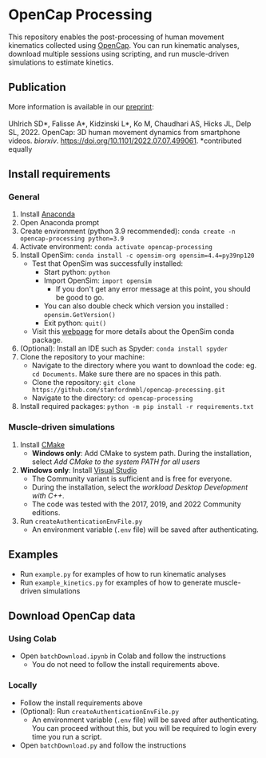 # OpenCap Processing

This repository enables the post-processing of human movement kinematics collected using [OpenCap](opencap.ai). You can run kinematic analyses, download multiple sessions using scripting, and run muscle-driven simulations to estimate kinetics.

## Publication
More information is available in our [preprint](https://www.biorxiv.org/content/10.1101/2022.07.07.499061v1): <br> <br>
Uhlrich SD*, Falisse A*, Kidzinski L*, Ko M, Chaudhari AS, Hicks JL, Delp SL, 2022. OpenCap: 3D human movement dynamics from smartphone videos. _biorxiv_. https://doi.org/10.1101/2022.07.07.499061. *contributed equally

## Install requirements
### General
1. Install [Anaconda](https://www.anaconda.com/)
1. Open Anaconda prompt
2. Create environment (python 3.9 recommended): `conda create -n opencap-processing python=3.9`
3. Activate environment: `conda activate opencap-processing`
4. Install OpenSim: `conda install -c opensim-org opensim=4.4=py39np120`
    - Test that OpenSim was successfully installed:
        - Start python: `python`
        - Import OpenSim: `import opensim`
            - If you don't get any error message at this point, you should be good to go.
        - You can also double check which version you installed : `opensim.GetVersion()`
        - Exit python: `quit()`
    - Visit this [webpage](https://simtk-confluence.stanford.edu:8443/display/OpenSim/Conda+Package) for more details about the OpenSim conda package.
5. (Optional): Install an IDE such as Spyder: `conda install spyder`
6. Clone the repository to your machine: 
    - Navigate to the directory where you want to download the code: eg. `cd Documents`. Make sure there are no spaces in this path.
    - Clone the repository: `git clone https://github.com/stanfordnmbl/opencap-processing.git`
    - Navigate to the directory: `cd opencap-processing`
7. Install required packages: `python -m pip install -r requirements.txt`
    
    
### Muscle-driven simulations
1. Install [CMake](https://cmake.org/download/)
    - **Windows only**: Add CMake to system path. During the installation, select *Add CMake to the system PATH for all users*
2. **Windows only**: Install [Visual Studio](https://visualstudio.microsoft.com/downloads/)
    - The Community variant is sufficient and is free for everyone.
    - During the installation, select the *workload Desktop Development with C++*.
    - The code was tested with the 2017, 2019, and 2022 Community editions.
3. Run `createAuthenticationEnvFile.py`
    - An environment variable (`.env` file) will be saved after authenticating.
    
## Examples
- Run `example.py` for examples of how to run kinematic analyses
- Run `example_kinetics.py` for examples of how to generate muscle-driven simulations

## Download OpenCap data

### Using Colab
- Open `batchDownload.ipynb` in Colab and follow the instructions
    - You do not need to follow the install requirements above.

### Locally
- Follow the install requirements above
- (Optional): Run `createAuthenticationEnvFile.py`
    - An environment variable (`.env` file) will be saved after authenticating. You can proceed without this, but you will be required to login every time you run a script.
- Open `batchDownload.py` and follow the instructions
